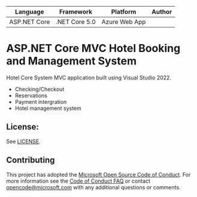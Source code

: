 | Language | Framework | Platform | Author |
| -------- | -------- |--------|--------|
| ASP.NET Core | .NET Core 5.0 | Azure Web App |


# ASP.NET Core MVC Hotel Booking and Management System 

Hotel Core System MVC application built using Visual Studio 2022.
- Checking/Checkout
- Reservations
- Payment intergration
- Hotel management system

## License:
See [LICENSE](LICENSE).


## Contributing
This project has adopted the [Microsoft Open Source Code of Conduct](https://opensource.microsoft.com/codeofconduct/).
For more information see the [Code of Conduct FAQ](https://opensource.microsoft.com/codeofconduct/faq/) or
contact [opencode@microsoft.com](mailto:opencode@microsoft.com) with any additional questions or comments.

